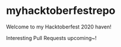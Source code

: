 # myhacktoberfestrepo

Welcome to my Hacktoberfest 2020 haven!

Interesting Pull Requests upcoming~!

